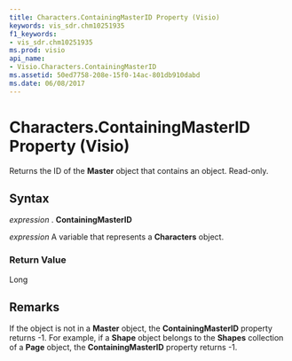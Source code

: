 ```yaml
---
title: Characters.ContainingMasterID Property (Visio)
keywords: vis_sdr.chm10251935
f1_keywords:
- vis_sdr.chm10251935
ms.prod: visio
api_name:
- Visio.Characters.ContainingMasterID
ms.assetid: 50ed7758-208e-15f0-14ac-801db910dabd
ms.date: 06/08/2017
---
```



# Characters.ContainingMasterID Property (Visio)

Returns the ID of the **Master** object that contains an object. Read-only.


## Syntax

 _expression_ . **ContainingMasterID**

 _expression_ A variable that represents a **Characters** object.


### Return Value

Long


## Remarks

If the object is not in a **Master** object, the **ContainingMasterID** property returns -1. For example, if a **Shape** object belongs to the **Shapes** collection of a **Page** object, the **ContainingMasterID** property returns -1.


